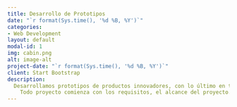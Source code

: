 ```yaml
---
title: Desarrollo de Prototipos
date: "`r format(Sys.time(), '%d %B, %Y')`"
categories:
- Web Development
layout: default
modal-id: 1
img: cabin.png
alt: image-alt
project-date: "`r format(Sys.time(), '%d %B, %Y')`"
client: Start Bootstrap
description: 
  Desarrollamos prototipos de productos innovadores, con lo último en tecnología. Para que tu solo te encargues de venderlo.
	Todo proyecto comienza con los requisitos, el alcance del proyecto. Qué debe tener el producto final y qué no. Respecto a esos datos nosotros investigaremos, diseñaremos y produciremos el producto que usted desee.
---
```


